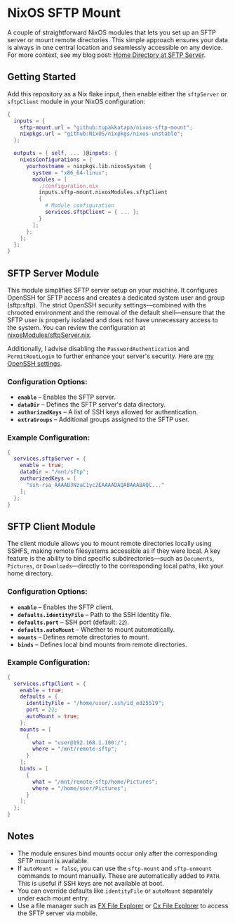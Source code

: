 
# NixOS SFTP Mount

A couple of straightforward NixOS modules that lets you set up an SFTP server or mount remote directories. This simple approach ensures your data is always in one central location and seamlessly accessible on any device. For more context, see my blog post: [Home Directory at SFTP Server](https://blog.coditon.com/content/posts/Home%20Directory%20at%20SFTP%20Server.md).

## Getting Started

Add this repository as a Nix flake input, then enable either the `sftpServer` or `sftpClient` module in your NixOS configuration:

```nix
{
  inputs = {
    sftp-mount.url = "github:tupakkatapa/nixos-sftp-mount";
    nixpkgs.url = "github:NixOS/nixpkgs/nixos-unstable";
  };

  outputs = { self, ... }@inputs: {
    nixosConfigurations = {
      yourhostname = nixpkgs.lib.nixosSystem {
        system = "x86_64-linux";
        modules = [
          ./configuration.nix
          inputs.sftp-mount.nixosModules.sftpClient
          {
            # Module configuration
            services.sftpClient = { ... };
          }
        ];
      };
    };
  };
}
```

## SFTP Server Module

This module simplifies SFTP server setup on your machine. It configures OpenSSH for SFTP access and creates a dedicated system user and group (sftp:sftp). The strict OpenSSH security settings—combined with the chrooted environment and the removal of the default shell—ensure that the SFTP user is properly isolated and does not have unnecessary access to the system. You can review the configuration at [nixosModules/sftpServer.nix](./nixosModules/sftpServer.nix).

Additionally, I advise disabling the `PasswordAuthentication` and `PermitRootLogin` to further enhance your server's security. Here are [my OpenSSH settings](https://github.com/tupakkatapa/nix-config/blob/4f71e1fcf53b0992a3b1e30c5ec9e11d581f7007/system/openssh.nix).

### Configuration Options:
- **`enable`** – Enables the SFTP server.
- **`dataDir`** – Defines the SFTP server's data directory.
- **`authorizedKeys`** – A list of SSH keys allowed for authentication.
- **`extraGroups`** – Additional groups assigned to the SFTP user.

### Example Configuration:
```nix
{
  services.sftpServer = {
    enable = true;
    dataDir = "/mnt/sftp";
    authorizedKeys = [
      "ssh-rsa AAAAB3NzaC1yc2EAAAADAQABAAABAQC..."
    ];
  };
}
```

## SFTP Client Module

The client module allows you to mount remote directories locally using SSHFS, making remote filesystems accessible as if they were local. A key feature is the ability to bind specific subdirectories—such as `Documents`, `Pictures`, or `Downloads`—directly to the corresponding local paths, like your home directory.

### Configuration Options:
- **`enable`** – Enables the SFTP client.
- **`defaults.identityFile`** – Path to the SSH identity file.
- **`defaults.port`** – SSH port (default: `22`).
- **`defaults.autoMount`** – Whether to mount automatically.
- **`mounts`** – Defines remote directories to mount.
- **`binds`** – Defines local bind mounts from remote directories.

### Example Configuration:
```nix
{
  services.sftpClient = {
    enable = true;
    defaults = {
      identityFile = "/home/user/.ssh/id_ed25519";
      port = 22;
      autoMount = true;
    };
    mounts = [
      {
        what = "user@192.168.1.100:/";
        where = "/mnt/remote-sftp";
      }
    ];
    binds = [
      {
        what = "/mnt/remote-sftp/home/Pictures";
        where = "/home/user/Pictures";
      }
    ];
  };
}
```

## Notes

- The module ensures bind mounts occur only after the corresponding SFTP mount is available.
- If `autoMount = false`, you can use the `sftp-mount` and `sftp-unmount` commands to mount manually. These are automatically added to `PATH`. This is useful if SSH keys are not available at boot.
- You can override defaults like `identityFile` or `autoMount` separately under each mount entry.
- Use a file manager such as [FX File Explorer](https://play.google.com/store/apps/details?id=nextapp.fx) or [Cx File Explorer](https://play.google.com/store/apps/details?id=com.cxinventor.file.explorer) to access the SFTP server via mobile.

